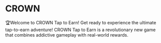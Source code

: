 # CROWN
🏆Welcome to CROWN Tap to Earn!  Get ready to experience the ultimate tap-to-earn adventure! CROWN Tap to Earn is a revolutionary new game that combines addictive gameplay with real-world rewards.
